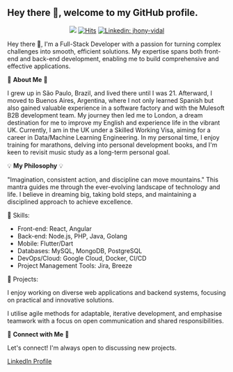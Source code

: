 ## Hey there 👋, welcome to my GitHub profile.

<div align="center" width="50">

![](https://komarev.com/ghpvc/?username=mrjhonyvidalD&style=flat&color=orange&label=PROFILE+VIEWS)
[![Hits](https://hits.seeyoufarm.com/api/count/incr/badge.svg?url=https%3A%2F%2Fgithub.com%2Fmrjhonyvidal&count_bg=%2379C83D&title_bg=%23555555&icon=mediafire.svg&icon_color=%23E7E7E7&title=HITS&edge_flat=false)](https://hits.seeyoufarm.com)
[![Linkedin: jhony-vidal](https://img.shields.io/badge/-jhonyvidal-blue?style=flat-square&logo=Linkedin&logoColor=white&link=https://www.linkedin.com/in/jhony-vidal/)](https://www.linkedin.com/in/jhony-vidal/)
</div>

Hey there 👋, I'm a Full-Stack Developer with a passion for turning complex challenges into smooth, efficient solutions. My expertise spans both front-end and back-end development, enabling me to build comprehensive and effective applications.

🌟 **About Me** 🌟

I grew up in São Paulo, Brazil, and lived there until I was 21. Afterward, I moved to Buenos Aires, Argentina, where I not only learned Spanish but also gained valuable experience in a software factory and with the Mulesoft B2B development team. My journey then led me to London, a dream destination for me to improve my English and experience life in the vibrant UK. Currently, I am in the UK under a Skilled Working Visa, aiming for a career in Data/Machine Learning Engineering. In my personal time, I enjoy training for marathons, delving into personal development books, and I'm keen to revisit music study as a long-term personal goal.

💡 **My Philosophy** 💡

"Imagination, consistent action, and discipline can move mountains." This mantra guides me through the ever-evolving landscape of technology and life. I believe in dreaming big, taking bold steps, and maintaining a disciplined approach to achieve excellence.


🔨 Skills:

- Front-end: React, Angular
- Back-end: Node.js, PHP, Java, Golang
- Mobile: Flutter/Dart
- Databases: MySQL, MongoDB, PostgreSQL
- DevOps/Cloud: Google Cloud, Docker, CI/CD
- Project Management Tools: Jira, Breeze

🚀 Projects:

I enjoy working on diverse web applications and backend systems, focusing on practical and innovative solutions.

I utilise agile methods for adaptable, iterative development, and emphasise teamwork with a focus on open communication and shared responsibilities.

🔗 **Connect with Me** 🔗

Let's connect! I'm always open to discussing new projects.

[LinkedIn Profile](https://www.linkedin.com/in/jhony-vidal/)
